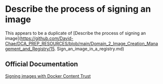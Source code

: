 # Describe the process of signing an image
This appears to be a duplicate of [Describe the process of signing an image](https://github.com/David-Chae/DCA_PREP_RESOURCES/blob/main/Domain_2_Image_Creation_Management_and_Registry/15. Sign_an_image_in_a_registry.md)

## Official Documentation
[Signing images with Docker Content Trust](https://docs.docker.com/engine/security/trust/#signing-images-with-docker-content-trust)
